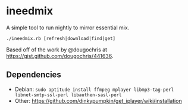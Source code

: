 # ineedmix

A simple tool to run nightly to mirror essential mix.

```
./ineedmix.rb [refresh|download|find|get]
```

Based off of the work by @dougochris at https://gist.github.com/dougochris/441636.

## Dependencies

 * Debian: `sudo aptitude install ffmpeg mplayer libmp3-tag-perl libnet-smtp-ssl-perl libauthen-sasl-perl`
 * Other: https://github.com/dinkypumpkin/get_iplayer/wiki/installation
